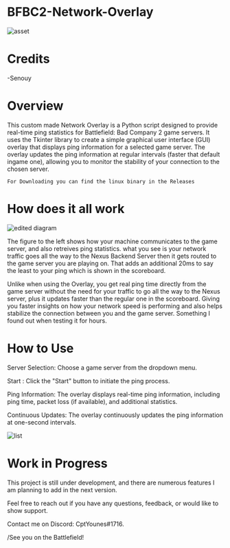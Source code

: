 # BFBC2-Network-Overlay
![asset](https://github.com/S3nouy/BFBC2-Ping-Overlay/assets/77050462/0228ef2a-5eac-4560-976f-6e05764fc5e4)


# Credits
-Senouy
# Overview
This custom made Network Overlay is a Python script designed to provide real-time ping statistics for Battlefield: Bad Company 2 game servers. It uses the Tkinter library to create a simple graphical user interface (GUI) overlay that displays ping information for a selected game server. The overlay updates the ping information at regular intervals (faster that default ingame one), allowing you to monitor the stability of your connection to the chosen server.

`For Downloading you can find the linux binary in the Releases` 
# How does it all work
![edited diagram](https://github.com/S3nouy/BFBC2-Ping-Overlay/assets/77050462/41d2692e-f78a-4050-a58c-0b7cc02b4f7a)

The figure to the left shows how your machine communicates to the game server, and also retreives ping statistics. what you see is your network traffic goes all the way to the Nexus Backend Server then it gets routed to the game server you are playing on. That adds an additional 20ms to say the least to your ping which is shown in the scoreboard.

Unlike when using the Overlay, you get real ping time directly from the game server without the need for your traffic to go all the way to the Nexus server, plus it updates faster than the regular one in the scoreboard. Giving you faster insights on how your network speed is performing and also helps stabilize the connection between you and the game server. Something I found out when testing it for hours.
# How to Use
Server Selection: Choose a game server from the dropdown menu.

Start : Click the "Start" button to initiate the ping process.

Ping Information: The overlay displays real-time ping information, including ping time, packet loss (if available), and additional statistics.

Continuous Updates: The overlay continuously updates the ping information at one-second intervals.

![list](https://github.com/S3nouy/BFBC2-Ping-Overlay/assets/77050462/df99466c-916c-4445-b245-2c4d8fc4c882)
# Work in Progress
This project is still under development, and there are numerous features I am planning to add in the next version.

Feel free to reach out if you have any questions, feedback, or would like to show support.

Contact me on Discord: CptYounes#1716.

/See you on the Battlefield! 

